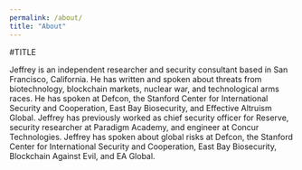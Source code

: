 ```yaml
---
permalink: /about/
title: "About"
---
```


#TITLE

Jeffrey is an independent researcher and security consultant based in San Francisco, California.  He has written and spoken about threats from biotechnology, blockchain markets, nuclear war, and technological arms races. He has spoken at Defcon, the Stanford Center for International Security and Cooperation, East Bay Biosecurity, and Effective Altruism Global. Jeffrey has previously worked as chief security officer for Reserve, security researcher at Paradigm Academy, and engineer at Concur Technologies. Jeffrey has spoken about global risks at Defcon, the Stanford Center for International Security and Cooperation, East Bay Biosecurity, Blockchain Against Evil, and EA Global.
